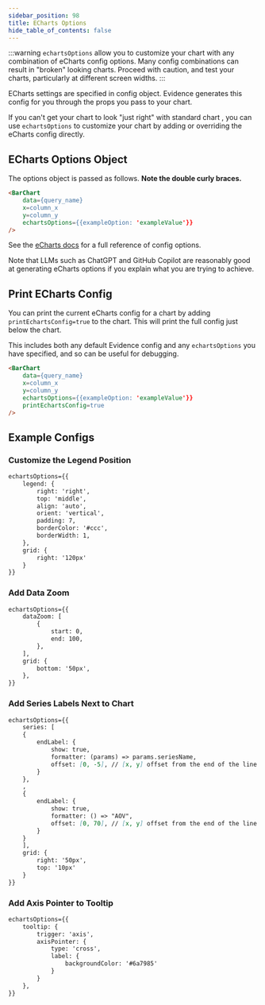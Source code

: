 ```yaml
---
sidebar_position: 98
title: ECharts Options
hide_table_of_contents: false
---
```


:::warning 
`echartsOptions` allow you to customize your chart with any combination of eCharts config options. Many config combinations can result in "broken" looking charts. Proceed with caution, and test your charts, particularly at different screen widths.
:::

ECharts settings are specified in config object. Evidence generates this config for you through the props you pass to your chart. 

If you can't get your chart to look "just right" with standard chart , you can use `echartsOptions` to customize your chart by adding or overriding the eCharts config directly.

## ECharts Options Object

The options object is passed as follows. **Note the double curly braces.**

```markdown
<BarChart
    data={query_name}
    x=column_x
    y=column_y
    echartsOptions={{exampleOption: 'exampleValue'}}
/>
```

See the [eCharts docs](https://echarts.apache.org/en/option.html) for a full reference of config options.

Note that LLMs such as ChatGPT and GitHub Copilot are reasonably good at generating eCharts options if you explain what you are trying to achieve.


## Print ECharts Config

You can print the current eCharts config for a chart by adding `printEchartsConfig=true` to the chart. This will print the full config just below the chart. 

This includes both any default Evidence config and any `echartsOptions` you have specified, and so can be useful for debugging.

```markdown
<BarChart
    data={query_name}
    x=column_x
    y=column_y
    echartsOptions={{exampleOption: 'exampleValue'}}
    printEchartsConfig=true
/>
```


## Example Configs

### Customize the Legend Position


```markdown
echartsOptions={{
    legend: {
        right: 'right',
        top: 'middle',
        align: 'auto',
        orient: 'vertical',
        padding: 7,
        borderColor: '#ccc',
        borderWidth: 1,
    },
    grid: {
        right: '120px'
    }
}}
```

### Add Data Zoom

```markdown
echartsOptions={{
    dataZoom: [
        {
            start: 0,
            end: 100,
        },
    ],
    grid: {
        bottom: '50px',
    },
}}
```

### Add Series Labels Next to Chart

```markdown
echartsOptions={{
    series: [
    {
        endLabel: {
            show: true,
            formatter: (params) => params.seriesName,
            offset: [0, -5], // [x, y] offset from the end of the line
        }
    },
    ,
    {
        endLabel: {
            show: true,
            formatter: () => "AOV",
            offset: [0, 70], // [x, y] offset from the end of the line
        }
    }
    ],
    grid: {
        right: '50px',
        top: '10px'
    }
}}
```

### Add Axis Pointer to Tooltip

```markdown
echartsOptions={{
    tooltip: {
        trigger: 'axis',
        axisPointer: {
            type: 'cross',
            label: {
                backgroundColor: '#6a7985'
            }
        }
    },
}}
```
